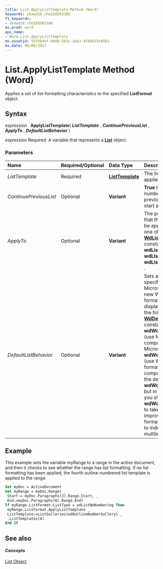 ```yaml
---
title: List.ApplyListTemplate Method (Word)
keywords: vbawd10.chm160563306
f1_keywords:
- vbawd10.chm160563306
ms.prod: word
api_name:
- Word.List.ApplyListTemplate
ms.assetid: 55fbbdef-880b-5b3c-ada3-4f8d423c68b3
ms.date: 06/08/2017
---
```



# List.ApplyListTemplate Method (Word)

Applies a set of list-formatting characteristics to the specified **ListFormat** object.


## Syntax

 _expression_ . **ApplyListTemplate**( **_ListTemplate_** , **_ContinuePreviousList_** , **_ApplyTo_** , **_DefaultListBehavior_** )

 _expression_ Required. A variable that represents a **[List](list-object-word.md)** object.


### Parameters



|**Name**|**Required/Optional**|**Data Type**|**Description**|
|:-----|:-----|:-----|:-----|
| _ListTemplate_|Required| **[ListTemplate](listtemplate-object-word.md)**|The list template to be applied.|
| _ContinuePreviousList_|Optional| **Variant**| **True** to continue the numbering from the previous list; **False** to start a new list.|
| _ApplyTo_|Optional| **Variant**|The portion of the list that the list template is to be applied to. Can be one of the following **[WdListApplyTo](wdlistapplyto-enumeration-word.md)** constants: **wdListSelection** , **wdListWholeList** , or **wdListThisPointForward** .|
| _DefaultListBehavior_|Optional| **Variant**|Sets a value that specifies whether Microsoft Word uses new Web-oriented formatting for better list display. Can be either of the following **[WdDefaultListBehavior](wddefaultlistbehavior-enumeration-word.md)** constants: **wdWord8ListBehavior** (use formatting compatible with Microsoft Word 97) or **wdWord9ListBehavior** (use Web-oriented formatting). For compatibility reasons, the default constant is **wdWord8ListBehavior** , but in new procedures you should use **wdWord9ListBehavior** to take advantage of improved Web-oriented formatting with respect to indenting and multilevel lists.|

## Example

This example sets the variable myRange to a range in the active document, and then it checks to see whether the range has list formatting. If no list formatting has been applied, the fourth outline-numbered list template is applied to the range.


```vb
Set myDoc = ActiveDocument 
Set myRange = myDoc.Range( _ 
 Start:= myDoc.Paragraphs(3).Range.Start, _ 
 End:=myDoc.Paragraphs(6).Range.End) 
If myRange.ListFormat.ListType = wdListNoNumbering Then 
 myRange.ListFormat.ApplyListTemplate _ 
 ListTemplate:=ListGalleries(wdOutlineNumberGallery) _ 
 .ListTemplates(4) 
End If
```


## See also


#### Concepts


[List Object](list-object-word.md)

